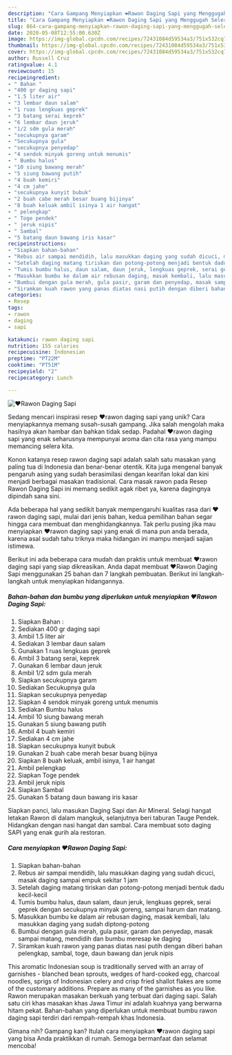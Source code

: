 ```yaml
---
description: "Cara Gampang Menyiapkan ❤Rawon Daging Sapi yang Menggugah Selera"
title: "Cara Gampang Menyiapkan ❤Rawon Daging Sapi yang Menggugah Selera"
slug: 864-cara-gampang-menyiapkan-rawon-daging-sapi-yang-menggugah-selera
date: 2020-05-08T12:55:00.630Z
image: https://img-global.cpcdn.com/recipes/72431084d59534a3/751x532cq70/❤rawon-daging-sapi-foto-resep-utama.jpg
thumbnail: https://img-global.cpcdn.com/recipes/72431084d59534a3/751x532cq70/❤rawon-daging-sapi-foto-resep-utama.jpg
cover: https://img-global.cpcdn.com/recipes/72431084d59534a3/751x532cq70/❤rawon-daging-sapi-foto-resep-utama.jpg
author: Russell Cruz
ratingvalue: 4.1
reviewcount: 15
recipeingredient:
- " Bahan "
- "400 gr daging sapi"
- "1.5 liter air"
- "3 lembar daun salam"
- "1 ruas lengkuas geprek"
- "3 batang serai keprek"
- "6 lembar daun jeruk"
- "1/2 sdm gula merah"
- "secukupnya garam"
- "Secukupnya gula"
- "secukupnya penyedap"
- "4 sendok minyak goreng untuk menumis"
- " Bumbu halus"
- "10 siung bawang merah"
- "5 siung bawang putih"
- "4 buah kemiri"
- "4 cm jahe"
- "secukupnya kunyit bubuk"
- "2 buah cabe merah besar buang bijinya"
- "8 buah keluak ambil isinya 1 air hangat"
- " pelengkap"
- " Toge pendek"
- " jeruk nipis"
- " Sambal"
- "5 batang daun bawang iris kasar"
recipeinstructions:
- "Siapkan bahan-bahan"
- "Rebus air sampai mendidih, lalu masukkan daging yang sudah dicuci, masak daging sampai empuk sekitar 1 jam"
- "Setelah daging matang tiriskan dan potong-potong menjadi bentuk dadu kecil-kecil"
- "Tumis bumbu halus, daun salam, daun jeruk, lengkuas geprek, serai geprek dengan secukupnya minyak goreng, sampai harum dan matang."
- "Masukkan bumbu ke dalam air rebusan daging, masak kembali, lalu masukkan daging yang sudah diptong-potong"
- "Bumbui dengan gula merah, gula pasir, garam dan penyedap, masak sampai matang, mendidih dan bumbu meresap ke daging"
- "Siramkan kuah rawon yang panas diatas nasi putih dengan diberi bahan pelengkap, sambal, toge, daun bawang dan jeruk nipis"
categories:
- Resep
tags:
- rawon
- daging
- sapi

katakunci: rawon daging sapi 
nutrition: 155 calories
recipecuisine: Indonesian
preptime: "PT22M"
cooktime: "PT51M"
recipeyield: "2"
recipecategory: Lunch

---
```



![❤Rawon Daging Sapi](https://img-global.cpcdn.com/recipes/72431084d59534a3/751x532cq70/❤rawon-daging-sapi-foto-resep-utama.jpg)

Sedang mencari inspirasi resep ❤rawon daging sapi yang unik? Cara menyiapkannya memang susah-susah gampang. Jika salah mengolah maka hasilnya akan hambar dan bahkan tidak sedap. Padahal ❤rawon daging sapi yang enak seharusnya mempunyai aroma dan cita rasa yang mampu memancing selera kita.

Konon katanya resep rawon daging sapi adalah salah satu masakan yang paling tua di Indonesia dan benar-benar otentik. Kita juga mengenal banyak pengaruh asing yang sudah berasimilasi dengan kearifan lokal dan kini menjadi berbagai masakan tradisional. Cara masak rawon pada Resep Rawon Daging Sapi ini memang sedikit agak ribet ya, karena dagingnya dipindah sana sini.

Ada beberapa hal yang sedikit banyak mempengaruhi kualitas rasa dari ❤rawon daging sapi, mulai dari jenis bahan, kedua pemilihan bahan segar hingga cara membuat dan menghidangkannya. Tak perlu pusing jika mau menyiapkan ❤rawon daging sapi yang enak di mana pun anda berada, karena asal sudah tahu triknya maka hidangan ini mampu menjadi sajian istimewa.


Berikut ini ada beberapa cara mudah dan praktis untuk membuat ❤rawon daging sapi yang siap dikreasikan. Anda dapat membuat ❤Rawon Daging Sapi menggunakan 25 bahan dan 7 langkah pembuatan. Berikut ini langkah-langkah untuk menyiapkan hidangannya.

<!--inarticleads1-->

##### Bahan-bahan dan bumbu yang diperlukan untuk menyiapkan ❤Rawon Daging Sapi:

1. Siapkan  Bahan :
1. Sediakan 400 gr daging sapi
1. Ambil 1.5 liter air
1. Sediakan 3 lembar daun salam
1. Gunakan 1 ruas lengkuas geprek
1. Ambil 3 batang serai, keprek
1. Gunakan 6 lembar daun jeruk
1. Ambil 1/2 sdm gula merah
1. Siapkan secukupnya garam
1. Sediakan Secukupnya gula
1. Siapkan secukupnya penyedap
1. Siapkan 4 sendok minyak goreng untuk menumis
1. Sediakan  Bumbu halus
1. Ambil 10 siung bawang merah
1. Gunakan 5 siung bawang putih
1. Ambil 4 buah kemiri
1. Sediakan 4 cm jahe
1. Siapkan secukupnya kunyit bubuk
1. Gunakan 2 buah cabe merah besar buang bijinya
1. Siapkan 8 buah keluak, ambil isinya, 1 air hangat
1. Ambil  pelengkap
1. Siapkan  Toge pendek
1. Ambil  jeruk nipis
1. Siapkan  Sambal
1. Gunakan 5 batang daun bawang iris kasar


Siapkan panci, lalu masukan Daging Sapi dan Air Mineral. Selagi hangat letakan Rawon di dalam mangkuk, selanjutnya beri taburan Tauge Pendek. Hidangkan dengan nasi hangat dan sambal. Cara membuat soto daging SAPI yang enak gurih ala restoran. 

<!--inarticleads2-->

##### Cara menyiapkan ❤Rawon Daging Sapi:

1. Siapkan bahan-bahan
1. Rebus air sampai mendidih, lalu masukkan daging yang sudah dicuci, masak daging sampai empuk sekitar 1 jam
1. Setelah daging matang tiriskan dan potong-potong menjadi bentuk dadu kecil-kecil
1. Tumis bumbu halus, daun salam, daun jeruk, lengkuas geprek, serai geprek dengan secukupnya minyak goreng, sampai harum dan matang.
1. Masukkan bumbu ke dalam air rebusan daging, masak kembali, lalu masukkan daging yang sudah diptong-potong
1. Bumbui dengan gula merah, gula pasir, garam dan penyedap, masak sampai matang, mendidih dan bumbu meresap ke daging
1. Siramkan kuah rawon yang panas diatas nasi putih dengan diberi bahan pelengkap, sambal, toge, daun bawang dan jeruk nipis


This aromatic Indonesian soup is traditionally served with an array of garnishes - blanched bean sprouts, wedges of hard-cooked egg, charcoal noodles, sprigs of Indonesian celery and crisp fried shallot flakes are some of the customary additions. Prepare as many of the garnishes as you like. Rawon merupakan masakan berkuah yang terbuat dari daging sapi. Salah satu ciri khas masakan khas Jawa Timur ini adalah kuahnya yang berwarna hitam pekat. Bahan-bahan yang diperlukan untuk membuat bumbu rawon daging sapi terdiri dari rempah-rempah khas Indonesia. 

Gimana nih? Gampang kan? Itulah cara menyiapkan ❤rawon daging sapi yang bisa Anda praktikkan di rumah. Semoga bermanfaat dan selamat mencoba!
